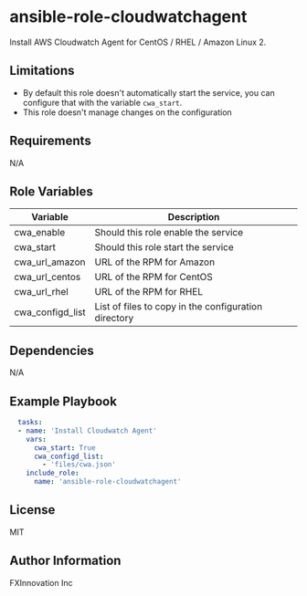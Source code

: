 # ansible-role-cloudwatchagent

Install AWS Cloudwatch Agent for CentOS / RHEL / Amazon Linux 2.

## Limitations

- By default this role doesn't automatically start the service, you can configure that with the variable `cwa_start`.
- This role doesn't manage changes on the configuration

## Requirements

N/A

## Role Variables

| Variable | Description |
|---|---|
| cwa_enable | Should this role enable the service |
| cwa_start | Should this role start the service |
| cwa_url_amazon | URL of the RPM for Amazon |
| cwa_url_centos | URL of the RPM for CentOS |
| cwa_url_rhel | URL of the RPM for RHEL |
| cwa_configd_list | List of files to copy in the configuration directory |

## Dependencies

N/A

## Example Playbook

```yaml
  tasks:
  - name: 'Install Cloudwatch Agent'
    vars:
      cwa_start: True
      cwa_configd_list:
        - 'files/cwa.json'
    include_role:
      name: 'ansible-role-cloudwatchagent'
```

## License

MIT

## Author Information

FXInnovation Inc
